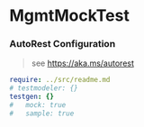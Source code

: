 # MgmtMockTest

### AutoRest Configuration
> see https://aka.ms/autorest

``` yaml
require: ../src/readme.md
# testmodeler: {}
testgen: {}
#   mock: true
#   sample: true
```

